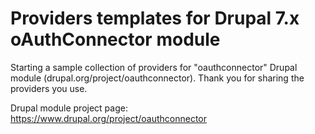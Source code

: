 Providers templates for Drupal 7.x oAuthConnector module
===============================

Starting a sample collection of providers for "oauthconnector" Drupal module (drupal.org/project/oauthconnector). Thank you for sharing the providers you use.


Drupal module project page: https://www.drupal.org/project/oauthconnector
